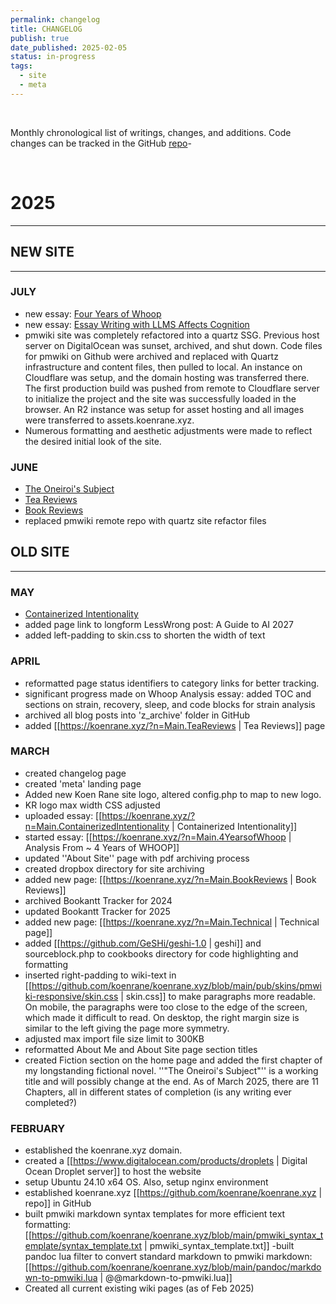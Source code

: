 ```yaml
---
permalink: changelog
title: CHANGELOG
publish: true
date_published: 2025-02-05
status: in-progress
tags:
  - site
  - meta
---
```


</br>

Monthly chronological list of writings, changes, and additions. Code changes can be tracked in the GitHub [repo](https://github.com/koenrane/koenrane.xyz)-

</br>


# 2025

----
## NEW SITE

---

### JULY

- new essay: [Four Years of Whoop](/4-years-of-whoop)
- new essay: [Essay Writing with LLMS Affects Cognition](/brain-on-chatgpt)
- pmwiki site was completely refactored into a quartz SSG. Previous host server on DigitalOcean was sunset, archived, and shut down. Code files for pmwiki on Github were archived and replaced with Quartz infrastructure and content files, then pulled to local. An instance on Cloudflare was setup, and the domain hosting was transferred there. The first production build was pushed from remote to Cloudflare server to initialize the project and the site was successfully loaded in the browser. An R2 instance was setup for asset hosting and all images were transferred to assets.koenrane.xyz.
- Numerous formatting and aesthetic adjustments were made to reflect the desired initial look of the site.

### JUNE

- [The Oneiroi's Subject](/the-oneirois-subject)
- [Tea Reviews](/tea-reviews)
- [Book Reviews](/book-reviews)
- replaced pmwiki remote repo with quartz site refactor files

## OLD SITE

----

### MAY

- [Containerized Intentionality](/containerized-intentionality)
- added page link to longform LessWrong post: A Guide to AI 2027
- added left-padding to skin.css to shorten the width of text

### APRIL

- reformatted page status identifiers to category links for better tracking.
- significant progress made on Whoop Analysis essay: added TOC and sections on strain, recovery, sleep, and code blocks for strain analysis
- archived all blog posts into 'z_archive' folder in GitHub
- added [[https://koenrane.xyz/?n=Main.TeaReviews | Tea Reviews]] page

### MARCH

- created changelog page
- created 'meta' landing page
- Added new Koen Rane site logo, altered config.php to map to new logo.
- KR logo max width CSS adjusted
- uploaded essay: [[https://koenrane.xyz/?n=Main.ContainerizedIntentionality | Containerized Intentionality]]
- started essay: [[https://koenrane.xyz/?n=Main.4YearsofWhoop | Analysis From ~ 4 Years of WHOOP]]
- updated ''About Site'' page with pdf archiving process
- created dropbox directory for site archiving
- added new page: [[https://koenrane.xyz/?n=Main.BookReviews | Book Reviews]]
- archived Bookantt Tracker for 2024
- updated Bookantt Tracker for 2025
- added new page: [[https://koenrane.xyz/?n=Main.Technical | Technical page]]
- added [[https://github.com/GeSHi/geshi-1.0 | geshi]] and sourceblock.php to cookbooks directory for code highlighting and formatting
- inserted right-padding to wiki-text in [[https://github.com/koenrane/koenrane.xyz/blob/main/pub/skins/pmwiki-responsive/skin.css | skin.css]] to make paragraphs more readable. On mobile, the paragraphs were too close to the edge of the screen, which made it difficult to read. On desktop, the right margin size is similar to the left giving the page more symmetry. 
- adjusted max import file size limit to 300KB
- reformatted About Me and About Site page section titles
- created Fiction section on the home page and added the first chapter of my longstanding fictional novel. ''"The Oneiroi's Subject"'' is a working title and will possibly change at the end. As of March 2025, there are 11 Chapters, all in different states of completion (is any writing ever completed?)

### FEBRUARY

- established the koenrane.xyz domain.
- created a [[https://www.digitalocean.com/products/droplets | Digital Ocean Droplet server]] to host the website
- setup Ubuntu 24.10 x64 OS. Also, setup nginx environment
- established koenrane.xyz [[https://github.com/koenrane/koenrane.xyz | repo]] in GitHub
- built pmwiki markdown syntax templates for more efficient text formatting: [[https://github.com/koenrane/koenrane.xyz/blob/main/pmwiki_syntax_template/syntax_template.txt | pmwiki_syntax_template.txt]]
-built pandoc lua filter to convert standard markdown to pmwiki markdown: [[https://github.com/koenrane/koenrane.xyz/blob/main/pandoc/markdown-to-pmwiki.lua | @@markdown-to-pmwiki.lua]]
- Created all current existing wiki pages (as of Feb 2025)